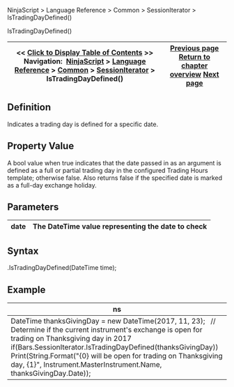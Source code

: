 ﻿
NinjaScript > Language Reference > Common > SessionIterator > IsTradingDayDefined()

IsTradingDayDefined()

| << [Click to Display Table of Contents](istradingdaydefined.md) >> **Navigation:**     [NinjaScript](ninjascript-1.md) > [Language Reference](language_reference_wip-1.md) > [Common](common-1.md) > [SessionIterator](sessioniterator-1.md) > IsTradingDayDefined() | [Previous page](isnewsession-1.md) [Return to chapter overview](sessioniterator-1.md) [Next page](simplefont_class-1.md) |
| --- | --- |
## Definition
Indicates a trading day is defined for a specific date.
 
## Property Value
A bool value when true indicates that the date passed in as an argument is defined as a full or partial trading day in the configured Trading Hours template; otherwise false. Also returns false if the specified date is marked as a full-day exchange holiday. 

## Parameters

| date | The DateTime value representing the date to check |
| --- | --- |

## Syntax
<SessionIterator>.IsTradingDayDefined(DateTime time);
 
## 
## Example

| ns |
| --- |
| DateTime thanksGivingDay = new DateTime(2017, 11, 23);   // Determine if the current instrument's exchange is open for trading on Thanksgiving day in 2017 if(Bars.SessionIterator.IsTradingDayDefined(thanksGivingDay))    Print(String.Format("{0} will be open for trading on Thanksgiving day, {1}", Instrument.MasterInstrument.Name, thanksGivingDay.Date)); |
